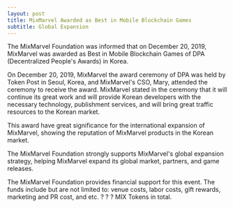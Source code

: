 ```yaml
---
layout: post
title: MixMarvel Awarded as Best in Mobile Blockchain Games
subtitle: Global Expansion
---
```


The MixMarvel Foundation was informed that on December 20, 2019, MixMarvel was awarded as Best in Mobile Blockchain Games of DPA (Decentralized People's Awards) in Korea. 

On December 20, 2019, MixMarvel the award ceremony of DPA was held by Token Post in Seoul, Korea, and MixMarvel's CSO, Mary, attended the ceremony to receive the award. MixMarvel stated in the ceremony that it will continue its great work and will provide Korean developers with the necessary technology, publishment services, and will bring great traffic resources to the Korean market. 

This award have great significance for the international expansion of MixMarvel, showing the reputation of MixMarvel products in the Korean market. 

The MixMarvel Foundation strongly supports MixMarvel's global expansion strategy, helping MixMarvel expand its global market, partners, and game releases. 

The MixMarvel Foundation provides financial support for this event. The funds include but are not limited to: venue costs, labor costs, gift rewards, marketing and PR cost, and etc. ? ? ? MIX Tokens in total. 



